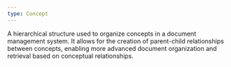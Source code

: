 ```yaml
---
type: Concept
---
```


A hierarchical structure used to organize concepts in a document management system. It allows for the creation of parent-child relationships between concepts, enabling more advanced document organization and retrieval based on conceptual relationships.